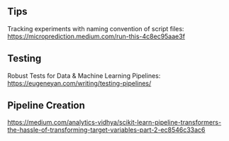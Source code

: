 ## Tips ##
Tracking experiments with naming convention of script files:  
https://microprediction.medium.com/run-this-4c8ec95aae3f

## Testing ##
Robust Tests for Data & Machine Learning Pipelines:  
https://eugeneyan.com/writing/testing-pipelines/

## Pipeline Creation ##
https://medium.com/analytics-vidhya/scikit-learn-pipeline-transformers-the-hassle-of-transforming-target-variables-part-2-ec8546c33ac6